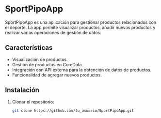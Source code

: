 # SportPipoApp

SportPipoApp es una aplicación para gestionar productos relacionados con el deporte. La app permite visualizar productos, añadir nuevos productos y realizar varias operaciones de gestión de datos.

## Características

- Visualización de productos.
- Gestión de productos en CoreData.
- Integración con API externa para la obtención de datos de productos.
- Funcionalidad de agregar nuevos productos.

## Instalación

1. Clonar el repositorio:
   ```bash
   git clone https://github.com/tu_usuario/SportPipoApp.git

